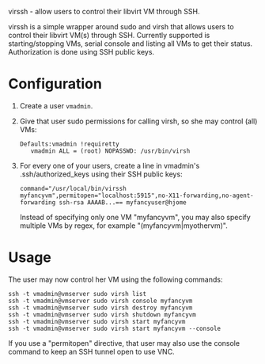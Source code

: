 virssh - allow users to control their libvirt VM through SSH.

virssh is a simple wrapper around sudo and virsh that allows users to control
their libvirt VM(s) through SSH. Currently supported is starting/stopping VMs,
serial console and listing all VMs to get their status. Authorization is done
using SSH public keys.

Configuration
=============

1. Create a user <code>vmadmin</code>.

2. Give that user sudo permissions for calling virsh, so she may control (all)
   VMs:

      <pre><code>Defaults:vmadmin !requiretty
      vmadmin ALL = (root) NOPASSWD: /usr/bin/virsh</code></pre>

3. For every one of your users, create a line in vmadmin's .ssh/authorized_keys
   using their SSH public keys:

       command="/usr/local/bin/virssh myfancyvm",permitopen="localhost:5915",no-X11-forwarding,no-agent-forwarding ssh-rsa AAAAB...== myfancyuser@hjome

   Instead of specifying only one VM "myfancyvm", you may also specify multiple
   VMs by regex, for example "(myfancyvm|myothervm)".

Usage
=====

The user may now control her VM using the following commands:

    ssh -t vmadmin@vmserver sudo virsh list
    ssh -t vmadmin@vmserver sudo virsh console myfancyvm
    ssh -t vmadmin@vmserver sudo virsh destroy myfancyvm
    ssh -t vmadmin@vmserver sudo virsh shutdown myfancyvm
    ssh -t vmadmin@vmserver sudo virsh start myfancyvm
    ssh -t vmadmin@vmserver sudo virsh start myfancyvm --console

If you use a "permitopen" directive, that user may also use the console 
command to keep an SSH tunnel open to use VNC.
